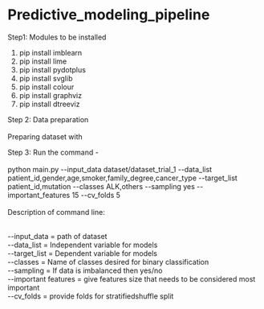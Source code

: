 # Predictive_modeling_pipeline


Step1: Modules to be installed

1) pip install imblearn
2) pip install lime
3) pip install pydotplus
4) pip install svglib
5) pip install colour
6) pip install graphviz
7) pip install dtreeviz

Step 2: Data preparation <br /><br />
Preparing dataset with 


Step 3: Run the command - <br /> <br />
python main.py --input_data dataset/dataset_trial_1 --data_list patient_id,gender,age,smoker,family_degree,cancer_type --target_list patient_id,mutation --classes ALK,others --sampling yes --important_features 15 --cv_folds 5
<br /><br />
Description of command line:<br /><br />

--input_data = path of dataset <br />
--data_list = Independent variable for models <br />
--target_list = Dependent variable for models <br />
--classes = Name of classes desired for binary classification <br />
--sampling = If data is imbalanced then yes/no <br />
--important features = give features size that needs to be considered most important <br />
--cv_folds = provide folds for stratifiedshuffle split <br />
